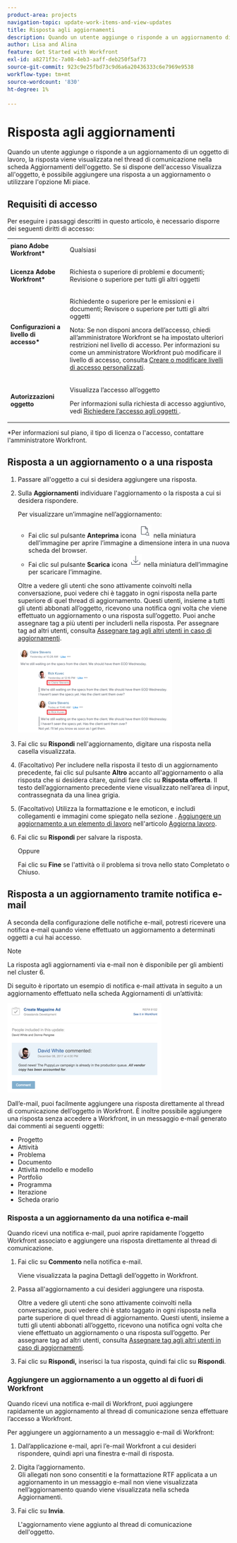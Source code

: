 ```yaml
---
product-area: projects
navigation-topic: update-work-items-and-view-updates
title: Risposta agli aggiornamenti
description: Quando un utente aggiunge o risponde a un aggiornamento di un oggetto di lavoro, la risposta viene visualizzata nel thread di comunicazione nella scheda Aggiornamenti dell'oggetto. Se si dispone dell'accesso Visualizza all'oggetto, è possibile aggiungere una risposta a un aggiornamento o utilizzare l'opzione Mi piace.
author: Lisa and Alina
feature: Get Started with Workfront
exl-id: a8271f3c-7a08-4eb3-aaff-deb250f5af73
source-git-commit: 923c9e25fbd73c9d6a6a20436333c6e7969e9538
workflow-type: tm+mt
source-wordcount: '830'
ht-degree: 1%

---
```


# Risposta agli aggiornamenti

Quando un utente aggiunge o risponde a un aggiornamento di un oggetto di lavoro, la risposta viene visualizzata nel thread di comunicazione nella scheda Aggiornamenti dell&#39;oggetto. Se si dispone dell&#39;accesso Visualizza all&#39;oggetto, è possibile aggiungere una risposta a un aggiornamento o utilizzare l&#39;opzione Mi piace.

## Requisiti di accesso

Per eseguire i passaggi descritti in questo articolo, è necessario disporre dei seguenti diritti di accesso:

<table style="table-layout:auto"> 
 <col> 
 <col> 
 <tbody> 
  <tr> 
   <td role="rowheader"><strong>piano Adobe Workfront*</strong></td> 
   <td> <p>Qualsiasi</p> </td> 
  </tr> 
  <tr> 
   <td role="rowheader"><strong>Licenza Adobe Workfront*</strong></td> 
   <td> <p>Richiesta o superiore di problemi e documenti; Revisione o superiore per tutti gli altri oggetti</p> </td> 
  </tr> 
  <tr> 
   <td role="rowheader"><strong>Configurazioni a livello di accesso*</strong></td> 
   <td> <p>Richiedente o superiore per le emissioni e i documenti; Revisore o superiore per tutti gli altri oggetti</p> <p>Nota: Se non disponi ancora dell’accesso, chiedi all’amministratore Workfront se ha impostato ulteriori restrizioni nel livello di accesso. Per informazioni su come un amministratore Workfront può modificare il livello di accesso, consulta <a href="../../administration-and-setup/add-users/configure-and-grant-access/create-modify-access-levels.md" class="MCXref xref">Creare o modificare livelli di accesso personalizzati</a>.</p> </td> 
  </tr> 
  <tr> 
   <td role="rowheader"><strong>Autorizzazioni oggetto</strong></td> 
   <td> <p>Visualizza l’accesso all’oggetto</p> <p>Per informazioni sulla richiesta di accesso aggiuntivo, vedi <a href="../../workfront-basics/grant-and-request-access-to-objects/request-access.md" class="MCXref xref">Richiedere l’accesso agli oggetti </a>.</p> </td> 
  </tr> 
 </tbody> 
</table>

&#42;Per informazioni sul piano, il tipo di licenza o l&#39;accesso, contattare l&#39;amministratore Workfront.

## Risposta a un aggiornamento o a una risposta

1. Passare all&#39;oggetto a cui si desidera aggiungere una risposta.
1. Sulla **Aggiornamenti** individuare l&#39;aggiornamento o la risposta a cui si desidera rispondere.

   Per visualizzare un’immagine nell’aggiornamento:

   * Fai clic sul pulsante **Anteprima** icona ![](assets/previewimageicon-31x31.png) nella miniatura dell’immagine per aprire l’immagine a dimensione intera in una nuova scheda del browser.
   * Fai clic sul pulsante **Scarica** icona ![](assets/downloadimageicon.png) nella miniatura dell’immagine per scaricare l’immagine.

   Oltre a vedere gli utenti che sono attivamente coinvolti nella conversazione, puoi vedere chi è taggato in ogni risposta nella parte superiore di quel thread di aggiornamento. Questi utenti, insieme a tutti gli utenti abbonati all’oggetto, ricevono una notifica ogni volta che viene effettuato un aggiornamento o una risposta sull’oggetto. Puoi anche assegnare tag a più utenti per includerli nella risposta.  Per assegnare tag ad altri utenti, consulta [Assegnare tag agli altri utenti in caso di aggiornamenti](../../workfront-basics/updating-work-items-and-viewing-updates/tag-others-on-updates.md).

   ![](assets/tagging-transparency-350x192.png)

1. Fai clic su **Rispondi** nell&#39;aggiornamento, digitare una risposta nella casella visualizzata.
1. (Facoltativo) Per includere nella risposta il testo di un aggiornamento precedente, fai clic sul pulsante **Altro** accanto all&#39;aggiornamento o alla risposta che si desidera citare, quindi fare clic su **Risposta offerta**. Il testo dell’aggiornamento precedente viene visualizzato nell’area di input, contrassegnata da una linea grigia.
1. (Facoltativo) Utilizza la formattazione e le emoticon, e includi collegamenti e immagini come spiegato nella sezione . [Aggiungere un aggiornamento a un elemento di lavoro](../../workfront-basics/updating-work-items-and-viewing-updates/update-work.md#add) nell&#39;articolo [Aggiorna lavoro](../../workfront-basics/updating-work-items-and-viewing-updates/update-work.md).
1. Fai clic su **Rispondi** per salvare la risposta.

   Oppure

   Fai clic su **Fine** se l&#39;attività o il problema si trova nello stato Completato o Chiuso.

## Risposta a un aggiornamento tramite notifica e-mail

A seconda della configurazione delle notifiche e-mail, potresti ricevere una notifica e-mail quando viene effettuato un aggiornamento a determinati oggetti a cui hai accesso.

>[!NOTE]
>
>La risposta agli aggiornamenti via e-mail non è disponibile per gli ambienti nel cluster 6.

Di seguito è riportato un esempio di notifica e-mail attivata in seguito a un aggiornamento effettuato nella scheda Aggiornamenti di un’attività:

![email.png](assets/email-350x202.png)

Dall’e-mail, puoi facilmente aggiungere una risposta direttamente al thread di comunicazione dell’oggetto in Workfront. È inoltre possibile aggiungere una risposta senza accedere a Workfront, in un messaggio e-mail generato dai commenti ai seguenti oggetti:

* Progetto
* Attività
* Problema
* Documento
* Attività modello e modello
* Portfolio
* Programma
* Iterazione
* Scheda orario

### Risposta a un aggiornamento da una notifica e-mail

Quando ricevi una notifica e-mail, puoi aprire rapidamente l’oggetto Workfront associato e aggiungere una risposta direttamente al thread di comunicazione.

1. Fai clic su **Commento** nella notifica e-mail.

   Viene visualizzata la pagina Dettagli dell’oggetto in Workfront.

1. Passa all&#39;aggiornamento a cui desideri aggiungere una risposta.

   Oltre a vedere gli utenti che sono attivamente coinvolti nella conversazione, puoi vedere chi è stato taggato in ogni risposta nella parte superiore di quel thread di aggiornamento. Questi utenti, insieme a tutti gli utenti abbonati all’oggetto, ricevono una notifica ogni volta che viene effettuato un aggiornamento o una risposta sull’oggetto. Per assegnare tag ad altri utenti, consulta [Assegnare tag agli altri utenti in caso di aggiornamenti](../../workfront-basics/updating-work-items-and-viewing-updates/tag-others-on-updates.md).

1. Fai clic su **Rispondi,** inserisci la tua risposta, quindi fai clic su **Rispondi**.

### Aggiungere un aggiornamento a un oggetto al di fuori di Workfront

Quando ricevi una notifica e-mail di Workfront, puoi aggiungere rapidamente un aggiornamento al thread di comunicazione senza effettuare l’accesso a Workfront.

Per aggiungere un aggiornamento a un messaggio e-mail di Workfront:

1. Dall’applicazione e-mail, apri l’e-mail Workfront a cui desideri rispondere, quindi apri una finestra e-mail di risposta.
1. Digita l’aggiornamento.\
   Gli allegati non sono consentiti e la formattazione RTF applicata a un aggiornamento in un messaggio e-mail non viene visualizzata nell’aggiornamento quando viene visualizzata nella scheda Aggiornamenti.
1. Fai clic su **Invia**.

   L&#39;aggiornamento viene aggiunto al thread di comunicazione dell&#39;oggetto.
